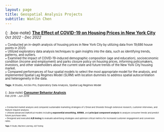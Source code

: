 ```yaml
---
layout: page
title: Geospatial Analysis Projects
subtitle: Wanlin Chen
---
```

  
{: .box-note}
**[The Effect of COVID-19 on Housing Prices in New York City](https://storymaps.arcgis.com/stories/8ae61f1122aa46c1b210ec9923f5656b)**   
<small>*Oct 2022 - Dec 2022*<small>
<br>
<br>
• Conducted an in-depth analysis of housing prices in New York City by utilizing data from 19,686 house points in 2020.  
• Utilized exploratory data analysis techniques to gain insights into the data, such as identifying trends, patterns, and outliers.  
• Examined the impact of COVID-19-induced demographic composition (age and education), socioeconomic condition (income and employment) and parks closure policy on housing prices, informing policymakers, investors, and other stakeholders about the current state and future trends of the New York City housing market.  
• Compared performances of four spatial models to select the most appropriate model for the analysis, and implemented Spatial Lag Regimes Model (SLRM) with location dummies to address spatial autocorrelation and heterogeneity in the data. 
<br>
<br>
<small>**Tags:** R Studio, ArcGis Pro, Exploratory Data Analysis, Spatial Lag Regimes Model</small>  
    
    
  
{: .box-note}
**[Consumer Behavior Analysis](https://markdowntutorial.com/)**    
<small>*Feb 2019 - Jun 2019*<small>  
<br>
<br>    
• Conducted market analysis and compared sustainable marketing strategies of L'Oreal and Shiseido through extensive research, customer interviews, and feature request analysis.  
• Utilized advanced staKsKcal models including **exponential smoothing**, **ARIMA**, and **principal component analysis** to analyze consumer trends and predict future purchase rates.  
• Designed and executed **A/B testng** to evaluate advertising strategies and optimize critical metrics for increased customer engagement and conversion rates.
<br>
<br>
<small>**Tags:** R Studio, Machine Learning, A/B Testing<small>
